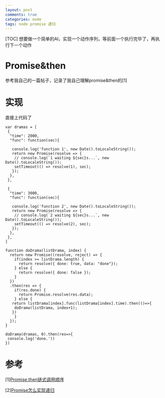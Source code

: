 ```yaml
---
layout: post
comments: true
categories: node
tags: node promise 递归
---
```


[TOC]
想要做一个简单的AI，实现一个动作序列，等前面一个执行完毕了，再执行下一个动作

# Promise&then
参考我自己的一篇帖子，记录了我自己理解promise&then的[1]

# 实现
直接上代码了

```
var dramas = [
 {
  "time": 2000,
  "func": function(sec){
  
   console.log('function 1', new Date().toLocaleString());
   return new Promise(resolve => {
    // console.log(`1 waiting ${sec}s...`, new Date().toLocaleString());
    setTimeout(() => resolve(1), sec);
   });
  },
 },
	
 {
  "time": 3000,
  "func": function(sec){
  
   console.log('function 2', new Date().toLocaleString());
   return new Promise(resolve => {
    // console.log(`2 waiting ${sec}s...`, new Date().toLocaleString());
    setTimeout(() => resolve(2), sec);
   });
  },
 },
]

function doDrama(listDrama, index) {
  return new Promise((resolve, reject) => {
    if(index >= listDrama.length) {
      return resolve({ done: true, data: "done"});
    } else {
      return resolve({ done: false });
    }
  })
  .then(res => {
    if(res.done) {
      return Promise.resolve(res.data); 
    } else {
   return listDrama[index].func(listDrama[index].time).then(()=>{
    doDrama(listDrama, index+1);
   })
    }
  });
}

doDrama(dramas, 0).then(res=>{
 console.log('done.'))
})
```

# 参考
[1][Promise.then链式调用顺序](http://pkxpp.github.io/2020/03/15/promise.then%E9%93%BE%E5%BC%8F%E8%B0%83%E7%94%A8%E9%A1%BA%E5%BA%8F/)

[2][Promise怎么实现递归](https://juejin.im/post/5aa6a3f3518825558a064546)
